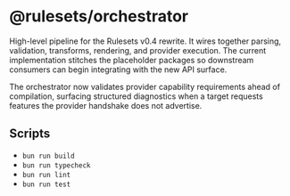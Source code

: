 # @rulesets/orchestrator

High-level pipeline for the Rulesets v0.4 rewrite. It wires together parsing, validation, transforms, rendering, and provider execution. The current implementation stitches the placeholder packages so downstream consumers can begin integrating with the new API surface.

The orchestrator now validates provider capability requirements ahead of compilation, surfacing structured diagnostics when a target requests features the provider handshake does not advertise.

## Scripts

- `bun run build`
- `bun run typecheck`
- `bun run lint`
- `bun run test`
